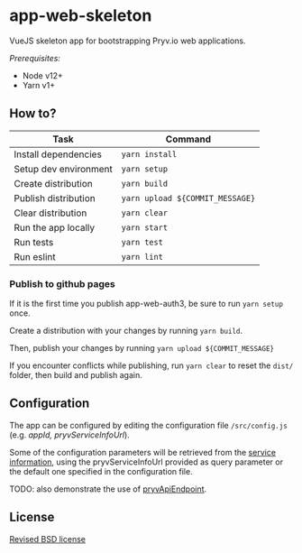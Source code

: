 # app-web-skeleton
VueJS skeleton app for bootstrapping Pryv.io web applications.

_Prerequisites:_ 
- Node v12+
- Yarn v1+

## How to?

| Task                              | Command                        |
| --------------------------------- | ------------------------------ |
| Install dependencies              | `yarn install`                 |
| Setup dev environment             | `yarn setup`                   |
| Create distribution               | `yarn build`                   |
| Publish distribution              | `yarn upload ${COMMIT_MESSAGE}`|
| Clear distribution                | `yarn clear`                   |
| Run the app locally               | `yarn start`                   |
| Run tests                         | `yarn test`                    |
| Run eslint                        | `yarn lint`                    |

### Publish to github pages

If it is the first time you publish app-web-auth3, be sure to run `yarn setup` once.

Create a distribution with your changes by running `yarn build`.

Then, publish your changes by running `yarn upload ${COMMIT_MESSAGE}`

If you encounter conflicts while publishing, run `yarn clear` to reset the `dist/` folder,
then build and publish again.

## Configuration

The app can be configured by editing the configuration file `/src/config.js` (e.g. _appId, pryvServiceInfoUrl_).

Some of the configuration parameters will be retrieved from the [service information](http://api.pryv.com/reference/#service-info), using the pryvServiceInfoUrl provided as query parameter or the default one specified in the configuration file.

TODO: also demonstrate the use of [pryvApiEndpoint](http://api.pryv.com/guides/app-guidelines/#auto-configuration).

## License

[Revised BSD license](https://github.com/pryv/documents/blob/master/license-bsd-revised.md)
